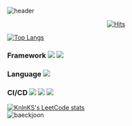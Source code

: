 ![header](https://capsule-render.vercel.app/api?type=transparent&color=auto&height=100&section=header&text=Welcome!&fontSize=40)


<center>

  [![Hits](https://hits.seeyoufarm.com/api/count/incr/badge.svg?url=https%3A%2F%2Fgithub.com%2Fbbring2&count_bg=%23FF0000&title_bg=%23000000&icon=apachecassandra.svg&icon_color=%23FF0000&title=hits&edge_flat=false)](https://hits.seeyoufarm.com)
  
</center>


[![Top Langs](https://github-readme-stats.vercel.app/api/top-langs/?username=bbring2)](https://github.com/bbring2)

### Framework <a href="https://spring.io" target="_blank"><img src="https://img.shields.io/badge/spring boot-6DB33F?style=plastic&logo=springboot&logoColor=6DB33F"/></a> <a href="https://spring.io" target="_blank"><img src="https://img.shields.io/badge/spring -6DB33F?style=plastic&logo=spring&logoColor=6DB33F"/></a> <br>

### Language <a href="https://spring.io" target="_blank"><img src="https://img.shields.io/badge/Java-DC0D15?style=plastic&logo=java&logoColor=DC0D15"/></a> <br>

### CI/CD <a href="https://spring.io" target="_blank"><img src="https://img.shields.io/badge/Jenkins-D24939?style=plastic&logo=springboot&logoColor=D24939"/></a> <a href="https://spring.io" target="_blank"><img src="https://img.shields.io/badge/Amazon AWS-232F3E?style=plastic&logo=Amazon AWS&logoColor=232F3E"/></a> <a href="https://spring.io" target="_blank"><img src="https://img.shields.io/badge/Amazon EC2-232F3E?style=plastic&logo=Amazon EC2&logoColor=232F3E"/></a> <br>

[![KnlnKS's LeetCode stats](https://leetcode-stats-six.vercel.app/?username=jennachoi27)](https://github.com/KnlnKS/leetcode-stats) <br>
![baeckjoon](http://sign.junnyland.com:8877/api/info?userId=jennachoi27)
